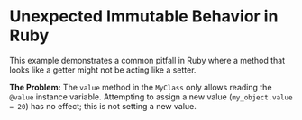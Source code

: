 # Unexpected Immutable Behavior in Ruby

This example demonstrates a common pitfall in Ruby where a method that looks like a getter might not be acting like a setter.

**The Problem:**
The `value` method in the `MyClass` only allows reading the `@value` instance variable.  Attempting to assign a new value (`my_object.value = 20`) has no effect; this is not setting a new value.